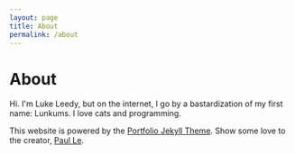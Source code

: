 ```yaml
---
layout: page
title: About
permalink: /about
---
```


# About

Hi. I'm Luke Leedy, but on the internet, I go by a bastardization of my first name: Lunkums. I love cats and programming.

This website is powered by the [Portfolio Jekyll Theme](lenpaul.github.io/portfolio-jekyll-theme/). Show some love to the creator, [Paul Le](https://github.com/LeNPaul).
